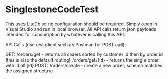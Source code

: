 # SinglestoneCodeTest

This uses LiteDb so no configuration should be required. Simply open in Visual Studio and run in local browser. All API calls return json payloads intended for consumption by whatever is calling this API.

API Calls (use rest client such as Postman for POST call):

GET:
/orders/get - returns all orders sorted by customer id then by order id (this is also the default routing)
/orders/get/{id} - returns the single order with id of {id}
POST:
/orders/create - create a new order; schema matches the assigned structure
